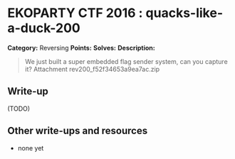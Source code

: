 # EKOPARTY CTF 2016 : quacks-like-a-duck-200

**Category:** Reversing
**Points:**
**Solves:**
**Description:**

> We just built a super embedded flag sender system, can you capture it?  Attachment rev200_f52f34653a9ea7ac.zip


## Write-up

(TODO)

## Other write-ups and resources

* none yet
